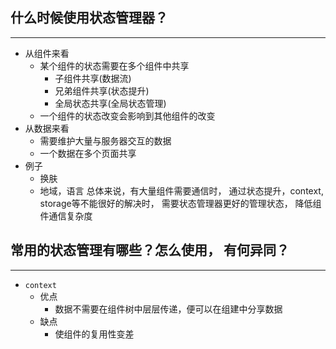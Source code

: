 ## 什么时候使用状态管理器？
---
	
- 从组件来看
	- 某个组件的状态需要在多个组件中共享
		- 子组件共享(数据流)
		- 兄弟组件共享(状态提升)
		- 全局状态共享(全局状态管理)
	- 一个组件的状态改变会影响到其他组件的改变
- 从数据来看
	- 需要维护大量与服务器交互的数据
	- 一个数据在多个页面共享
- 例子
	- 换肤
	- 地域，语言
总体来说，有大量组件需要通信时， 通过状态提升，context, storage等不能很好的解决时， 需要状态管理器更好的管理状态， 降低组件通信复杂度

## 常用的状态管理有哪些？怎么使用， 有何异同？
---

- `context`
	- 优点
		- 数据不需要在组件树中层层传递，便可以在组建中分享数据
	- 缺点
		- 使组件的复用性变差

